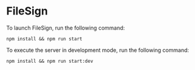 # FileSign

To launch FileSign, run the following command:
```shell
npm install && npm run start
```

To execute the server in development mode, run the following command:
```shell
npm install && npm run start:dev
```